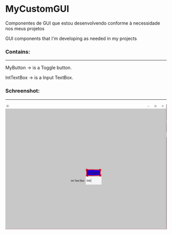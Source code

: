 # MyCustomGUI

Componentes de GUI que estou desenvolvendo conforme à necessidade nos meus projetos

GUI components that I'm developing as needed in my projects


### Contains:
____________________________
MyButton    -> is a Toggle button.

IntTextBox  -> is a Input TextBox.


### Schreenshot:
____________________________
![alt text](https://github.com/EduardoKarakawa/MyCustomGUI/blob/master/screenshot.JPG)
